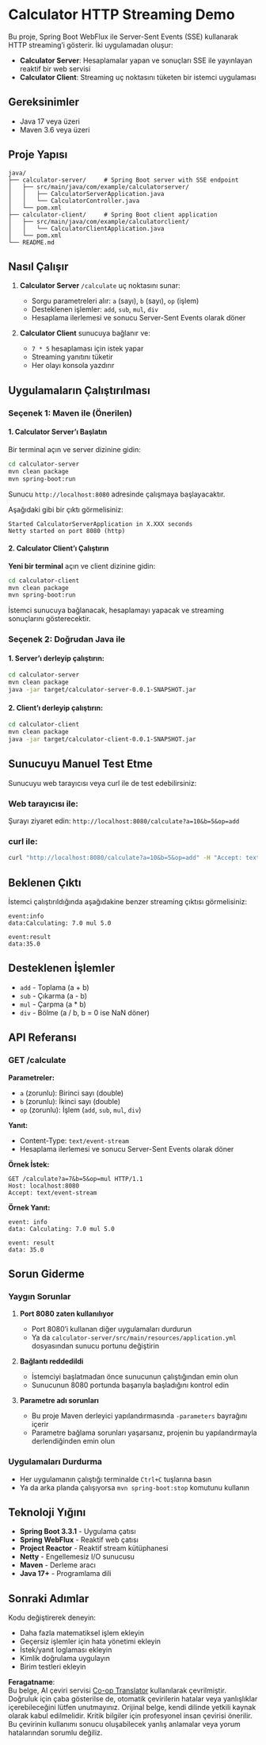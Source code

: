 <!--
CO_OP_TRANSLATOR_METADATA:
{
  "original_hash": "acd4010e430da00946a154f62847a169",
  "translation_date": "2025-07-13T21:11:30+00:00",
  "source_file": "03-GettingStarted/06-http-streaming/solution/java/README.md",
  "language_code": "tr"
}
-->
# Calculator HTTP Streaming Demo

Bu proje, Spring Boot WebFlux ile Server-Sent Events (SSE) kullanarak HTTP streaming’i gösterir. İki uygulamadan oluşur:

- **Calculator Server**: Hesaplamalar yapan ve sonuçları SSE ile yayınlayan reaktif bir web servisi
- **Calculator Client**: Streaming uç noktasını tüketen bir istemci uygulaması

## Gereksinimler

- Java 17 veya üzeri
- Maven 3.6 veya üzeri

## Proje Yapısı

```
java/
├── calculator-server/     # Spring Boot server with SSE endpoint
│   ├── src/main/java/com/example/calculatorserver/
│   │   ├── CalculatorServerApplication.java
│   │   └── CalculatorController.java
│   └── pom.xml
├── calculator-client/     # Spring Boot client application
│   ├── src/main/java/com/example/calculatorclient/
│   │   └── CalculatorClientApplication.java
│   └── pom.xml
└── README.md
```

## Nasıl Çalışır

1. **Calculator Server** `/calculate` uç noktasını sunar:
   - Sorgu parametreleri alır: `a` (sayı), `b` (sayı), `op` (işlem)
   - Desteklenen işlemler: `add`, `sub`, `mul`, `div`
   - Hesaplama ilerlemesi ve sonucu Server-Sent Events olarak döner

2. **Calculator Client** sunucuya bağlanır ve:
   - `7 * 5` hesaplaması için istek yapar
   - Streaming yanıtını tüketir
   - Her olayı konsola yazdırır

## Uygulamaların Çalıştırılması

### Seçenek 1: Maven ile (Önerilen)

#### 1. Calculator Server’ı Başlatın

Bir terminal açın ve server dizinine gidin:

```bash
cd calculator-server
mvn clean package
mvn spring-boot:run
```

Sunucu `http://localhost:8080` adresinde çalışmaya başlayacaktır.

Aşağıdaki gibi bir çıktı görmelisiniz:
```
Started CalculatorServerApplication in X.XXX seconds
Netty started on port 8080 (http)
```

#### 2. Calculator Client’ı Çalıştırın

**Yeni bir terminal** açın ve client dizinine gidin:

```bash
cd calculator-client
mvn clean package
mvn spring-boot:run
```

İstemci sunucuya bağlanacak, hesaplamayı yapacak ve streaming sonuçlarını gösterecektir.

### Seçenek 2: Doğrudan Java ile

#### 1. Server’ı derleyip çalıştırın:

```bash
cd calculator-server
mvn clean package
java -jar target/calculator-server-0.0.1-SNAPSHOT.jar
```

#### 2. Client’ı derleyip çalıştırın:

```bash
cd calculator-client
mvn clean package
java -jar target/calculator-client-0.0.1-SNAPSHOT.jar
```

## Sunucuyu Manuel Test Etme

Sunucuyu web tarayıcısı veya curl ile de test edebilirsiniz:

### Web tarayıcısı ile:
Şurayı ziyaret edin: `http://localhost:8080/calculate?a=10&b=5&op=add`

### curl ile:
```bash
curl "http://localhost:8080/calculate?a=10&b=5&op=add" -H "Accept: text/event-stream"
```

## Beklenen Çıktı

İstemci çalıştırıldığında aşağıdakine benzer streaming çıktısı görmelisiniz:

```
event:info
data:Calculating: 7.0 mul 5.0

event:result
data:35.0
```

## Desteklenen İşlemler

- `add` - Toplama (a + b)
- `sub` - Çıkarma (a - b)
- `mul` - Çarpma (a * b)
- `div` - Bölme (a / b, b = 0 ise NaN döner)

## API Referansı

### GET /calculate

**Parametreler:**
- `a` (zorunlu): Birinci sayı (double)
- `b` (zorunlu): İkinci sayı (double)
- `op` (zorunlu): İşlem (`add`, `sub`, `mul`, `div`)

**Yanıt:**
- Content-Type: `text/event-stream`
- Hesaplama ilerlemesi ve sonucu Server-Sent Events olarak döner

**Örnek İstek:**
```
GET /calculate?a=7&b=5&op=mul HTTP/1.1
Host: localhost:8080
Accept: text/event-stream
```

**Örnek Yanıt:**
```
event: info
data: Calculating: 7.0 mul 5.0

event: result
data: 35.0
```

## Sorun Giderme

### Yaygın Sorunlar

1. **Port 8080 zaten kullanılıyor**
   - Port 8080’i kullanan diğer uygulamaları durdurun
   - Ya da `calculator-server/src/main/resources/application.yml` dosyasından sunucu portunu değiştirin

2. **Bağlantı reddedildi**
   - İstemciyi başlatmadan önce sunucunun çalıştığından emin olun
   - Sunucunun 8080 portunda başarıyla başladığını kontrol edin

3. **Parametre adı sorunları**
   - Bu proje Maven derleyici yapılandırmasında `-parameters` bayrağını içerir
   - Parametre bağlama sorunları yaşarsanız, projenin bu yapılandırmayla derlendiğinden emin olun

### Uygulamaları Durdurma

- Her uygulamanın çalıştığı terminalde `Ctrl+C` tuşlarına basın
- Ya da arka planda çalışıyorsa `mvn spring-boot:stop` komutunu kullanın

## Teknoloji Yığını

- **Spring Boot 3.3.1** - Uygulama çatısı
- **Spring WebFlux** - Reaktif web çatısı
- **Project Reactor** - Reaktif stream kütüphanesi
- **Netty** - Engellemesiz I/O sunucusu
- **Maven** - Derleme aracı
- **Java 17+** - Programlama dili

## Sonraki Adımlar

Kodu değiştirerek deneyin:
- Daha fazla matematiksel işlem ekleyin
- Geçersiz işlemler için hata yönetimi ekleyin
- İstek/yanıt loglaması ekleyin
- Kimlik doğrulama uygulayın
- Birim testleri ekleyin

**Feragatname**:  
Bu belge, AI çeviri servisi [Co-op Translator](https://github.com/Azure/co-op-translator) kullanılarak çevrilmiştir. Doğruluk için çaba gösterilse de, otomatik çevirilerin hatalar veya yanlışlıklar içerebileceğini lütfen unutmayınız. Orijinal belge, kendi dilinde yetkili kaynak olarak kabul edilmelidir. Kritik bilgiler için profesyonel insan çevirisi önerilir. Bu çevirinin kullanımı sonucu oluşabilecek yanlış anlamalar veya yorum hatalarından sorumlu değiliz.